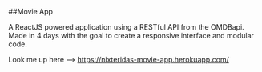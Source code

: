 ##Movie App

A ReactJS powered application using a RESTful API from the OMDBapi.
Made in 4 days with the goal to create a responsive interface and modular code.

Look me up here --> https://nixteridas-movie-app.herokuapp.com/
